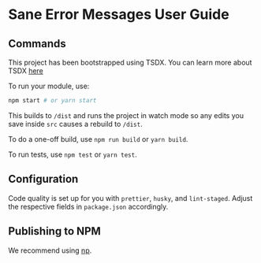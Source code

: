 # Sane Error Messages User Guide

## Commands

This project has been bootstrapped using TSDX. You can learn more about TSDX [here](https://github.com/formium/tsdx)

To run your module, use:

```bash
npm start # or yarn start
```

This builds to `/dist` and runs the project in watch mode so any edits you save inside `src` causes a rebuild to `/dist`.

To do a one-off build, use `npm run build` or `yarn build`.

To run tests, use `npm test` or `yarn test`.

## Configuration

Code quality is set up for you with `prettier`, `husky`, and `lint-staged`. Adjust the respective fields in `package.json` accordingly.

## Publishing to NPM

We recommend using [np](https://github.com/sindresorhus/np).

